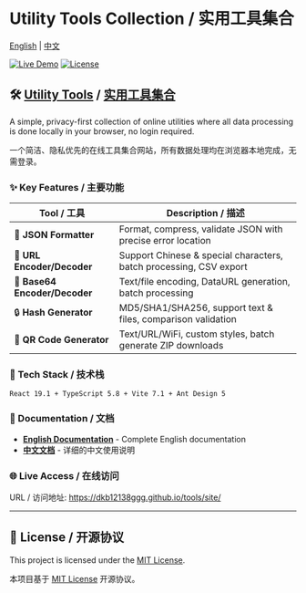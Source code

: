 # Utility Tools Collection / 实用工具集合

[English](README_EN.md) | [中文](README.md)

[![Live Demo](https://img.shields.io/badge/Live%20Demo-GitHub%20Pages-blue)](https://dkb12138ggg.github.io/tools/site/)
[![License](https://img.shields.io/badge/License-MIT-green.svg)](LICENSE)

## 🛠️ [Utility Tools](./site/) / [实用工具集合](./site/)

A simple, privacy-first collection of online utilities where all data processing is done locally in your browser, no login required.

一个简洁、隐私优先的在线工具集合网站，所有数据处理均在浏览器本地完成，无需登录。

### ✨ Key Features / 主要功能

| Tool / 工具 | Description / 描述 |
|-------------|-------------------|
| 📝 **JSON Formatter** | Format, compress, validate JSON with precise error location |
| 🔗 **URL Encoder/Decoder** | Support Chinese & special characters, batch processing, CSV export |
| 🔐 **Base64 Encoder/Decoder** | Text/file encoding, DataURL generation, batch processing |
| 🔒 **Hash Generator** | MD5/SHA1/SHA256, support text & files, comparison validation |
| 📱 **QR Code Generator** | Text/URL/WiFi, custom styles, batch generate ZIP downloads |

### 🚀 Tech Stack / 技术栈

```
React 19.1 + TypeScript 5.8 + Vite 7.1 + Ant Design 5
```

### 📖 Documentation / 文档

- **[English Documentation](./site/README_EN.md)** - Complete English documentation
- **[中文文档](./site/README.md)** - 详细的中文使用说明

### 🌐 Live Access / 在线访问

URL / 访问地址: https://dkb12138ggg.github.io/tools/site/

---

## 📄 License / 开源协议

This project is licensed under the [MIT License](LICENSE).

本项目基于 [MIT License](LICENSE) 开源协议。